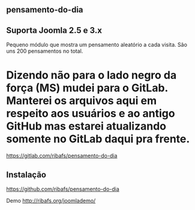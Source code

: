 ## pensamento-do-dia
## Suporta Joomla 2.5 e 3.x

Pequeno módulo que mostra um pensamento aleatório a cada visita. São uns 200 pensamentos no total.

# Dizendo não para o lado negro da força (MS) mudei para o GitLab. Manterei os arquivos aqui em respeito aos usuários e ao antigo GitHub mas estarei atualizando somente no GitLab daqui pra frente.
https://gitlab.com/ribafs/pensamento-do-dia


## Instalação
https://github.com/ribafs/pensamento-do-dia

Demo
http://ribafs.org/joomlademo/
